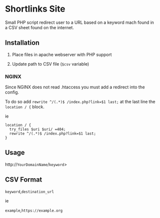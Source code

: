 # Shortlinks Site

Small PHP script redirect user to a URL based on a keyword mach found in a CSV sheet found on the internet.


## Installation 

1. Place files in apache webserver with PHP support

2. Update path to CSV file (`$csv` variable)

### NGINX

Since NGINX does not read .htaccess you must add a redirect into the config.

To do so add `rewrite ^/(.*)$ /index.php?link=$1 last;` at the last line the `location / {` block.

ie
```
location / {
  try_files $uri $uri/ =404;
  rewrite ^/(.*)$ /index.php?link=$1 last;
}
```
## Usage

http://`YourDomainName`/`keyword`>

## CSV Format

`keyword`,`destination_url`

ie

`example`,`https://example.org`
